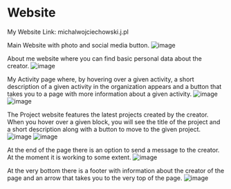 # Website

My Website
Link: michalwojciechowski.j.pl

Main Website with photo and social media button.
![image](https://github.com/WojciechowskiMichal/Website/assets/129738418/008de5d8-f803-4292-97e8-275f270558a5)

About me website where you can find basic personal data about the creator.
![image](https://github.com/WojciechowskiMichal/Website/assets/129738418/c0239133-0759-4de2-9ac3-242e7cb5e0f7)

My Activity page where, by hovering over a given activity, a short description of a given activity in the organization appears and a button that takes you to a page with more information about a given activity.
![image](https://github.com/WojciechowskiMichal/Website/assets/129738418/18d1c033-0d8a-412f-89ea-27e82394faa6)
![image](https://github.com/WojciechowskiMichal/Website/assets/129738418/049173a7-8d46-46c4-ac35-3fb91a8401bc)

The Project website features the latest projects created by the creator. When you hover over a given block, you will see the title of the project and a short description along with a button to move to the given project.
![image](https://github.com/WojciechowskiMichal/Website/assets/129738418/fe8ecf73-9e0f-4d23-b09c-800ed42f7ae8)
![image](https://github.com/WojciechowskiMichal/Website/assets/129738418/381b01e1-4e46-45d1-a018-550893b30671)

At the end of the page there is an option to send a message to the creator. At the moment it is working to some extent.
![image](https://github.com/WojciechowskiMichal/Website/assets/129738418/797f101f-254a-418b-a396-c7364ab122b3)

At the very bottom there is a footer with information about the creator of the page and an arrow that takes you to the very top of the page.
![image](https://github.com/WojciechowskiMichal/Website/assets/129738418/f17ce40d-bf8d-4a82-9cbb-1ec9e9273e57)
